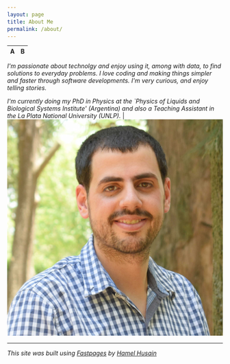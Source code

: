 ```yaml
---
layout: page
title: About Me
permalink: /about/
---
```



A|B
-|-
*I'm passionate about technolgy and enjoy using it, among with data, to find solutions to everyday problems. I love coding and making things simpler and faster through software developments.  I'm very curious, and enjoy telling stories.*

*I'm currently doing my PhD in Physics at the `Physics of Liquids and Biological Systems Institute' (Argentina) and also a Teaching Assistant in the La Plata National University (UNLP).*    | ![](https://raw.githubusercontent.com/Raudcu/blog/master/images/me.jpg)

---

*This site was built using [Fastpages](https://github.com/fastai/fastpages) by [Hamel Husain](https://github.com/hamelsmu)*

